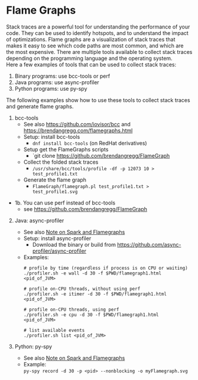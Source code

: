 # Flame Graphs

Stack traces are a powerful tool for understanding the performance of your code. They can be used to identify hotspots, and to understand the impact of optimizations. 
Flame graphs are a visualization of stack traces that makes it easy to see which code paths are most common, and which are the most expensive.
There are multiple tools available to collect stack traces depending on the programming language and the operating system.  
Here a few examples of tools that can be used to collect stack traces:

1. Binary programs: use bcc-tools or perf
2. Java programs: use async-profiler
3. Python programs: use py-spy

The following examples show how to use these tools to collect stack traces and generate flame graphs.
1. bcc-tools
   - See also https://github.com/iovisor/bcc and
     https://brendangregg.com/flamegraphs.html
   - Setup: install bcc-tools
      - `dnf install bcc-tools` (on RedHat derivatives)
   - Setup get the FlameGraphs scripts
      - `git clone https://github.com/brendangregg/FlameGraph
   - Collect the folded stack traces
      - `/usr/share/bcc/tools/profile -df -p 12073 10 > test_profile1.txt` 
   - Generate the flame graph
      - `FlameGraph/flamegraph.pl test_profile1.txt > test_profile1.svg`
- 1b. You can use perf instead of bcc-tools
   - see https://github.com/brendangregg/FlameGraph

2. Java: async-profiler
   - See also [Note on Spark and Flamegraphs](../../../Spark_Notes/Spark_and_Flamegraphs.md)
   - Setup: install async-profiler
      - Download the binary or build from https://github.com/async-profiler/async-profiler
   - Examples:
      ```
      # profile by time (regardless if process is on CPU or waiting)
      ./profiler.sh -e wall -d 30 -f $PWD/flamegraph1.html <pid_of_JVM>
              
      # profile on-CPU threads, without using perf
      ./profiler.sh -e itimer -d 30 -f $PWD/flamegraph1.html <pid_of_JVM>
     
      # profile on-CPU threads, using perf   
      ./profiler.sh -e cpu -d 30 -f $PWD/flamegraph1.html <pid_of_JVM>
     
      # list available events
      ./profiler.sh list <pid_of_JVM>
      ```
     
3. Python: py-spy
   - See also [Note on Spark and Flamegraphs](../../../Spark_Notes/Spark_and_Flamegraphs.md)
   - Example:   
   `py-spy record -d 30 -p <pid> --nonblocking -o myFlamegraph.svg`
